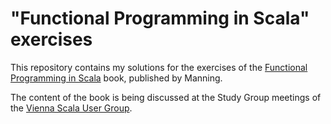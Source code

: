 "Functional Programming in Scala" exercises
===============================

This repository contains my solutions for the exercises of the [Functional Programming in Scala](http://www.manning.com/bjarnason) book, published by Manning.

The content of the book is being discussed at the Study Group meetings of the [Vienna Scala User Group](http://www.scala-vienna.org).